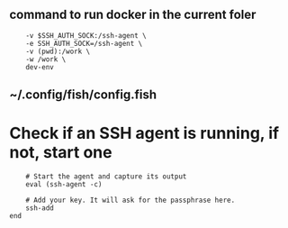 ## command to run docker in the current foler
```docker run -it --rm --gpus all \
    -v $SSH_AUTH_SOCK:/ssh-agent \
    -e SSH_AUTH_SOCK=/ssh-agent \
    -v (pwd):/work \
    -w /work \
    dev-env
```
## ~/.config/fish/config.fish

# Check if an SSH agent is running, if not, start one
```if test -z "$SSH_AUTH_SOCK"
    # Start the agent and capture its output
    eval (ssh-agent -c)

    # Add your key. It will ask for the passphrase here.
    ssh-add
end
```


